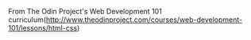 From The Odin Project's Web Development 101 curriculum(http://www.theodinproject.com/courses/web-development-101/lessons/html-css)
